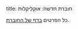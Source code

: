 title: חוברת חדשה: אוּקַלֵּיקַלּוּת

כל הפרטים [בדף של החוברת]({filename}/pagxoj/katalogo/ukulele.md).
